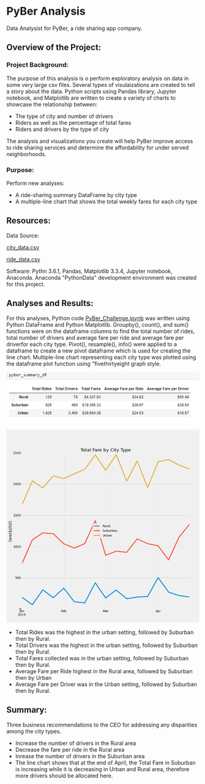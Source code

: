 # PyBer Analysis

Data Analysist for PyBer, a ride sharing app company.

## Overview of the Project:

### Project Background:

The purpose of this analysis is o perform exploratory analysis on data in some very large csv files.  Several types of visulaizations are created to tell a story about the data. Python scripts using Pandas library, Jupyter notebook, and Matplotlib are written to create a variety of charts to showcase the relationship between:
- The type of city and number of drivers 
- Riders as well as the percentage of total fares 
- Riders and drivers by the type of city

The analysis and visualizations you create will help PyBer improve access to ride sharing services and determine the affordability for under served neighborhoods. 

### Purpose:
Perform new analyses:

- A ride-sharing summary DataFrame by city type 
- A multiple-line chart that shows the total weekly fares for each city type  

## Resources:

Data Source:

[city_data.csv](Resources/city_data.csv)

[ride_data.csv](Resources/ride_data.csv)

Software: Pythn 3.6.1, Pandas, Matplotlib 3.3.4, Jupyter notebook, Anaconda.  Anaconda "PythonData" development environment was created for this project.

## Analyses and Results:

For this analyses, Python code [PyBer_Challenge.ipynb](/PyBer_Challenge.ipynb) was written using Python DataFrame and Python Matplotlib.  Groupby(), count(), and sum() functions were on the dataframe columns to find the total number of rides, total number of drivers and average fare per ride and average fare per driverfor each city type. Pivot(), resample(), info() were applied to a dataframe to create a new pivot dataframe which is used for creating the line chart. Multiple-line chart representing each city type was plotted using the dataframe plot function using "fivethirtyeight graph style.

![PyBer_summary_df.PNG](analysis/PyBer_summary_df.PNG)

![finalplot.png](analysis/finalplot.png)

- Total Rides was the highest in the urban setting, followed by Suburban then by Rural.
- Total Drivers was the highest in the urban setting, followed by Suburban then by Rural.
- Total Fares collected was in the urban setting, followed by Suburban then by Rural.
- Average Fare per Ride highest in the Rural area, followed by Suburban then by Urban
- Average Fare per Driver was in the Urban setting, followed by Suburban then by Rural.

## Summary:

Three business recommendations to the CEO for addressing any disparities among the city types.
- Increase the number of drivers in the Rural area
- Decrease the fare per ride in the Rural area
- Inrease the number of drivers in the Suburban area
- The line chart shows that at the end of April, the Total Fare in Suburban is increasing while it is decreasing in Urban and Rural area, therefore more drivers should be allocated here.


